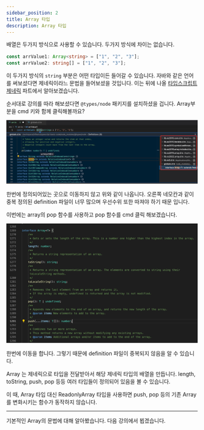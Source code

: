 ```yaml
---
sidebar_position: 2
title: Array 타입
description: Array 타입
---
```


<head>
  <meta name="title" content="Basic 학습 | 기초부터 시작하는 타입스크립트" data-rh="true" />
  <meta name="description" content="Array 타입" data-rh="true" />
  <meta property="og:title" content="Basic 학습 | 기초부터 시작하는 타입스크립트" data-rh="true" />
  <meta property="og:description" content="Array 타입" data-rh="true" />
</head>

배열은 두가지 방식으로 사용할 수 있습니다.
두가지 방식에 차이는 없습니다.

```ts
const arrValue1: Array<string> = ["1", "2", "3"];
const arrValue2: string[] = ["1", "2", "3"];
```

이 두가지 방식의 `string` 부분은 어떤 타입이든 들어갈 수 있습니다.
자바와 같은 언어를 써보셨다면 제네릭이라느 문법을 들어보셨을 것입니다. 이는 뒤에 나올 [타입스크립트 제네릭](/docs/advanced-study/generic) 파트에서 알아보겠습니다.

순서대로 강의를 따라 해보셨다면 `@types/node` 패키지를 설치하셨을 겁니다.
Array부분을 cmd 키와 함께 클릭해볼까요?

![array type](/img/basic-study/array/array-type.jpg)

한번에 정의되어있는 곳으로 이동하지 않고 위와 같이 나옵니다.
오른쪽 네모칸과 같이 중복 정의된 definition 파일이 너무 많으며 우선수위 또한 따져야 하기 때문 입니다.

이번에는 array의 pop 함수를 사용하고 pop 함수를 cmd 클릭 해보겠습니다.

![array type 2](/img/basic-study/array/array-type2.jpg)

한번에 이동을 합니다. 그렇기 때문에 definition 파일이 중복되지 않음을 알 수 있습니다.

Array 는 제네릭으로 타입을 전달받아서 해당 제네릭 타입의 배열을 만듭니다.
length, toString, push, pop 등등 여러 타입들이 정의되어 있음을 볼 수 있습니다.

이 때, Array 타입 대신 ReadonlyArray 타입을 사용하면 push, pop 등의 기존 Array를 변화시키는 함수가 동작하지 않습니다.

---

기본적인 Array의 문법에 대해 알아봤습니다. 다음 강의에서 뵙겠습니다.
